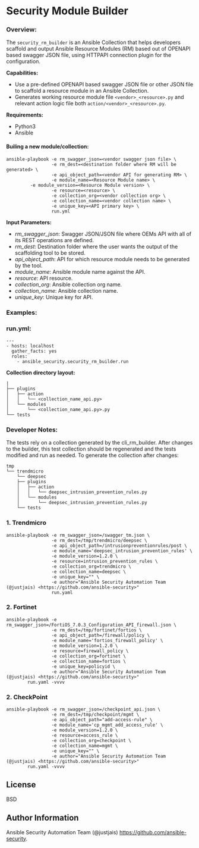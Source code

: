Security Module Builder
=======================

### Overview:

The `security_rm_builder` is an Ansible Collection that helps developers scaffold and output Ansible Resource Modules (RM) based out of OPENAPI based swagger JSON file, using HTTPAPI connection plugin for the configuration.

**Capabilities:**

- Use a pre-defined OPENAPI based swagger JSON file or other JSON file to scaffold a resource module in an Ansible Collection.
- Generates working resource module file `<vendor>_<resource>.py` and relevant action logic file both `action/<vendor>_<resource>.py`.

**Requirements:**
- Python3
- Ansible

#### Builing a new module/collection:
```
ansible-playbook -e rm_swagger_json=<vendor swagger json file> \
                 -e rm_dest=<destination folder where RM will be generated> \
                 -e api_object_path=<vendor API for generating RM> \
                 -e module_name=<Resource Module name> \
		 -e module_version=<Resource Module version> \
                 -e resource=<resource> \
                 -e collection_org=<vendor collection org> \
                 -e collection_name=<vendor collection name> \
                 -e unique_key=<API primary key> \
                 run.yml
```

**Input Parameters:**

- *rm_swagger_json*: Swagger JSON/JSON file where OEMs API with all of its REST operations are defined.
- *rm_dest*: Destination folder where the user wants the output of the scaffolding tool to be stored.
- *api_object_path*: API for which resource module needs to be generated by the tool.
- *module_name*: Ansible module name against the API.
- *resource*: API resource.
- *collection_org*: Ansible collection org name.
- *collection_name*: Ansible collection name.
- *unique_key*: Unique key for API.


### Examples:

### run.yml:

```
---
- hosts: localhost
  gather_facts: yes
  roles:
    - ansible_security.security_rm_builder.run
```

**Collection directory layout:**

```
|
├── plugins
│   ├── action
│   │   └── <collection_name_api.py>
│   └── modules
│       └── <collection_name_api.py>.py
└── tests
```

### Developer Notes:

The tests rely on a collection generated by the cli_rm_builder.
After changes to the builder, this test collection should be regenerated and the tests modified and run as needed.
To generate the collection after changes:

```
tmp
└── trendmicro
    └── deepsec
	├── plugins
	│   ├── action
	│   │   └── deepsec_intrusion_prevention_rules.py
	│   └── modules
	│       └── deepsec_intrusion_prevention_rules.py
	└── tests
```

### 1. Trendmicro
```
ansible-playbook -e rm_swagger_json=/swagger_tm.json \
                 -e rm_dest=/tmp/trendmicro/deepsec \
                 -e api_object_path=/intrusionpreventionrules/post \
                 -e module_name='deepsec_intrusion_prevention_rules' \
                 -e module_version=1.2.0 \
                 -e resource=intrusion_prevention_rules \
                 -e collection_org=trendmicro \
                 -e collection_name=deepsec \
                 -e unique_key="" \
                 -e author="Ansible Security Automation Team (@justjais) <https://github.com/ansible-security>"
                 run.yaml
```

### 2. Fortinet
```
ansible-playbook -e rm_swagger_json=/FortiOS_7.0.3_Configuration_API_firewall.json \
                 -e rm_dest=/tmp/fortinet/fortios \
                 -e api_object_path=/firewall/policy \
                 -e module_name='fortios_firewall_policy' \
                 -e module_version=1.2.0 \
                 -e resource=firewall_policy \
                 -e collection_org=fortinet \
                 -e collection_name=fortios \
                 -e unique_key=policyid \
                 -e author="Ansible Security Automation Team (@justjais) <https://github.com/ansible-security>"
		run.yaml -vvvv
```

### 2. CheckPoint
```
ansible-playbook -e rm_swagger_json=/checkpoint_api.json \
                 -e rm_dest=/tmp/checkpoint/mgmt \
                 -e api_object_path="add-access-rule" \
                 -e module_name='cp_mgmt_add_access_rule' \
                 -e module_version=1.2.0 \
                 -e resource=access_rule \
                 -e collection_org=checkpoint \
                 -e collection_name=mgmt \
                 -e unique_key="" \
                 -e author="Ansible Security Automation Team (@justjais) <https://github.com/ansible-security>"
		run.yaml -vvvv
```

License
-------

BSD

Author Information
------------------

Ansible Security Automation Team (@justjais) <https://github.com/ansible-security>.
